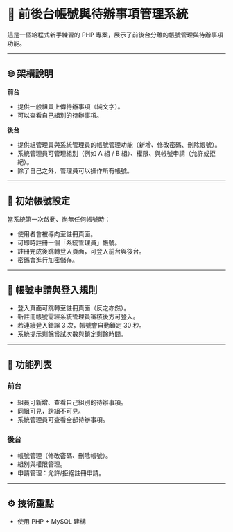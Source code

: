 # 🧩 前後台帳號與待辦事項管理系統

這是一個給程式新手練習的 PHP 專案，展示了前後台分離的帳號管理與待辦事項功能。

---

## 🌐 架構說明

**前台**
- 提供一般組員上傳待辦事項（純文字）。
- 可以查看自己組別的待辦事項。

**後台**
- 提供組管理員與系統管理員的帳號管理功能（新增、修改密碼、刪除帳號）。
- 系統管理員可管理組別（例如 A 組 / B 組）、權限、與帳號申請（允許或拒絕）。
- 除了自己之外，管理員可以操作所有帳號。

---

## 👤 初始帳號設定

當系統第一次啟動、尚無任何帳號時：
- 使用者會被導向至註冊頁面。
- 可即時註冊一個「系統管理員」帳號。
- 註冊完成後跳轉登入頁面，可登入前台與後台。
- 密碼會進行加密儲存。

---

## 🔐 帳號申請與登入規則

- 登入頁面可跳轉至註冊頁面（反之亦然）。
- 新註冊帳號需經系統管理員審核後方可登入。
- 若連續登入錯誤 3 次，帳號會自動鎖定 30 秒。
- 系統提示剩餘嘗試次數與鎖定剩餘時間。

---

## 🧾 功能列表

### 前台
- 組員可新增、查看自己組別的待辦事項。
- 同組可見，跨組不可見。
- 系統管理員可查看全部待辦事項。

### 後台
- 帳號管理（修改密碼、刪除帳號）。
- 組別與權限管理。
- 申請管理：允許/拒絕註冊申請。

---

## ⚙️ 技術重點

- 使用 PHP + MySQL 建構
